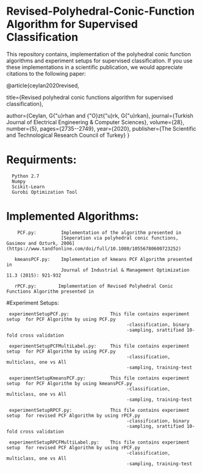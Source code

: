 # Revised-Polyhedral-Conic-Function Algorithm for Supervised Classification
This repository contains, implementation of the polyhedral conic function algorithms and experiment setups for supervised classification. If you use these implementations in a scientific publication, we would appreciate citations to the following paper:

@article{ceylan2020revised,

  title={Revised polyhedral conic functions algorithm for supervised classification},

   author={Ceylan, G{\"u}rhan and {\"O}zt{\"u}rk, G{\"u}rkan},
  journal={Turkish Journal of Electrical Engineering \& Computer Sciences},
  volume={28},
  number={5},
  pages={2735--2749},
  year={2020},
  publisher={The Scientific and Technological Research Council of Turkey}
}



# Requirments:

      Python 2.7
      Numpy
      Scikit-Learn
      Gurobi Optimization Tool

# Implemented Algorithms:

        PCF.py:         Implementation of the algorithm presented in 
                        [Seperation via polyhedral conic functions, Gasimov and Ozturk, 2006](https://www.tandfonline.com/doi/full/10.1080/10556780600723252)

       kmeansPCF.py:    Implementation of kmeans PCF Algorithm presented in
                        Journal of Industrial & Management Optimization 11.3 (2015): 921-932
       
       rPCF.py:        Implementation of Revised Polyhedral Conic Functions Algorithm presented in


#Experiment Setups:

     experimentSetupPCF.py:               This file contains experiment setup  for PCF Algorithm by using PCF.py
                                                -classification, binary 
                                                -sampling, srattified 10-fold cross validation
                                   
     experimentSetupPCFMultiLabel.py:     This file contains experiment setup  for PCF Algorithm by using PCF.py
                                                -classification, multiclass, one vs All
                                                -sampling, training-test
                                             
     experimentSetupKmeansPCF.py:         This file contains experiment setup  for PCF Algorithm by using kmeansPCF.py
                                                -classification, multiclass, one vs All
                                                -sampling, training-test
                                        
     experimentSetupRPCF.py:              This file contains experiment setup  for revised PCF Algorithm by using rPCF.py
                                                -classification, binary 
                                                -sampling, srattified 10-fold cross validation
                             
     experimentSetupRPCFMultiLabel.py:    This file contains experiment setup  for revised PCF Algorithm by using rPCF.py
                                                -classification, multiclass, one vs All
                                                -sampling, training-test
